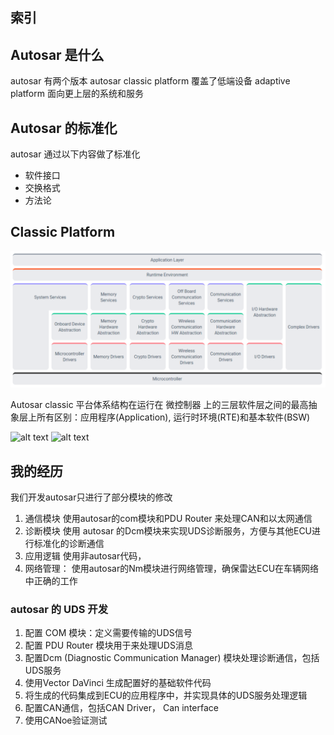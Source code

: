 ## 索引

## Autosar 是什么
autosar 有两个版本 autosar classic platform 覆盖了低端设备 adaptive platform 面向更上层的系统和服务

## Autosar 的标准化
autosar 通过以下内容做了标准化
+ 软件接口
+ 交换格式
+ 方法论

## Classic Platform
![alt text](./images/2022062112.png)

Autosar classic 平台体系结构在运行在 微控制器 上的三层软件层之间的最高抽象层上所有区别：应用程序(Application), 运行时环境(RTE)和基本软件(BSW)

![alt text](2022062341.png)
![alt text](20220623131.png)


## 我的经历

我们开发autosar只进行了部分模块的修改
1. 通信模块 使用autosar的com模块和PDU Router 来处理CAN和以太网通信
2. 诊断模块 使用 autosar 的Dcm模块来实现UDS诊断服务，方便与其他ECU进行标准化的诊断通信
3. 应用逻辑 使用非autosar代码，
4. 网络管理： 使用autosar的Nm模块进行网络管理，确保雷达ECU在车辆网络中正确的工作

### autosar 的 UDS 开发
1. 配置 COM 模块：定义需要传输的UDS信号
2. 配置 PDU Router 模块用于来处理UDS消息
3. 配置Dcm (Diagnostic Communication Manager) 模块处理诊断通信，包括UDS服务
4. 使用Vector DaVinci 生成配置好的基础软件代码
5. 将生成的代码集成到ECU的应用程序中，并实现具体的UDS服务处理逻辑
6. 配置CAN通信，包括CAN Driver， Can interface
7. 使用CANoe验证测试

